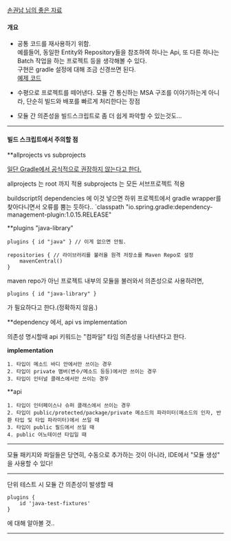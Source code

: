 
[손권남 님의 좋은 자료](https://kwonnam.pe.kr/wiki/gradle/multiproject)

#### 개요

- 공통 코드를 재사용하기 위함.  
예를들어, 동일한 Entity와 Repository들을 참조하여 하나는 Api, 또 다른 하나는 Batch 작업을 하는 프로젝트 등을 생각해볼 수 있다.  
구현은 gradle 설정에 대해 조금 신경쓰면 된다.  
[예제 코드](../examples/multi-module-example/build.gradle)

- 수평으로 프로젝트를 떼어낸다.
모듈 간 통신하는 MSA 구조를 이야기하는게 아니라, 단순히 빌드와 배포를 빠르게 처리한다는 장점

- 모듈 간 의존성을 빌드스크립트로 좀 더 쉽게 파악할 수 있는것도...

---

#### 빌드 스크립트에서 주의할 점

**allprojects vs subprojects

[일단 Gradle에서 공식적으로 권장하지 않는다고 한다.](https://docs.gradle.org/current/userguide/sharing_build_logic_between_subprojects.html#sec:convention_plugins_vs_cross_configuration)

allprojects 는 root 까지 적용
subprojects 는 모든 서브프로젝트 적용


buildscript의 dependencies 에 이것 넣으면 하위 프로젝트에서 gradle wrapper를 찾아다니면서 오류를 뿜는 듯하다..
`classpath "io.spring.gradle:dependency-management-plugin:1.0.15.RELEASE"



**plugins "java-library"
```
plugins { id "java" } // 이게 없으면 안됨.

repositories { // 라이브러리를 불러올 원격 저장소를 Maven Repo로 설정
    mavenCentral()
}
```

maven repo가 아닌 프로젝트 내부의 모듈을 불러와서 의존성으로 사용하려면,
```
plugins { id "java-library" } 
```
가 필요하다고 한다.(정확하지 않음.)


**dependency 에서, api vs implementation

의존성 명시할때 api 키워드는  "컴파일" 타임 의존성을 나타낸다고 한다.

**implementation**

	1. 타입이 메소드 바디 안에서만 쓰이는 경우
	2. 타입이 private 맴버(변수/메소드 등등)에서만 쓰이는 경우
	3. 타입이 인터널 클래스에서만 쓰이는 경우

**api

	1. 타입이 인터페이스나 슈퍼 클래스에서 쓰이는 경우
	2. 타입이 public/protected/package/private 메소드의 파라미터(메소드의 인자, 반환 타입 및 타입 파라미터)에서 쓰일 때
	3. 타입이 public 필드에서 쓰일 때
	4. public 어노테이션 타입일 때

---

모듈 패키지와 파일들은 당연히, 수동으로 추가하는 것이 아니라, IDE에서 "모듈 생성" 을 사용할 수 있다!

---

단위 테스트 시 모듈 간 의존성이 발생할 때
```
plugins {
    id 'java-test-fixtures'
}
```
에 대해 알아볼  것..


---



